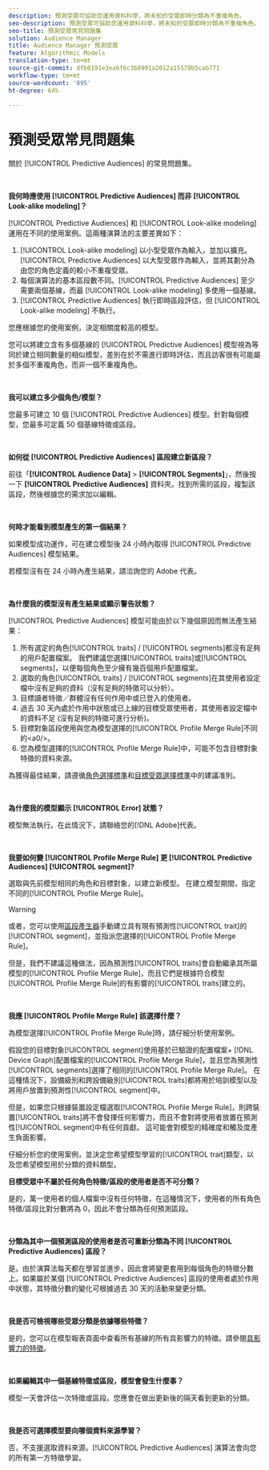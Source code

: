 ```yaml
---
description: 預測受眾可協助您運用資料科學，將未知的受眾即時分類為不重複角色。
seo-description: 預測受眾可協助您運用資料科學，將未知的受眾即時分類為不重複角色。
seo-title: 預測受眾常見問題集
solution: Audience Manager
title: Audience Manager 預測受眾
feature: Algorithmic Models
translation-type: tm+mt
source-git-commit: dfb0191e3ea6f6c360991a2012a15570b5cab771
workflow-type: tm+mt
source-wordcount: '895'
ht-degree: 64%

---
```



# 預測受眾常見問題集

關於 [!UICONTROL Predictive Audiences] 的常見問題集。

 

**我何時應使用 [!UICONTROL Predictive Audiences] 而非 [!UICONTROL Look-alike modeling]？**

[!UICONTROL Predictive Audiences] 和 [!UICONTROL Look-alike modeling] 運用在不同的使用案例。這兩種演算法的主要差異如下：

1. [!UICONTROL Look-alike modeling] 以小型受眾作為輸入，並加以擴充。[!UICONTROL Predictive Audiences] 以大型受眾作為輸入，並將其劃分為由您的角色定義的較小不重複受眾。
1. 每個演算法的基本區段數不同。[!UICONTROL Predictive Audiences] 至少需要兩個基線，而最 [!UICONTROL Look-alike modeling] 多使用一個基線。
1. [!UICONTROL Predictive Audiences] 執行即時區段評估，但 [!UICONTROL Look-alike modeling] 不執行。

您應根據您的使用案例，決定相關度較高的模型。

您可以將建立含有多個基線的 [!UICONTROL Predictive Audiences] 模型視為等同於建立相同數量的相似模型，差別在於不需進行即時評估，而且訪客很有可能屬於多個不重複角色，而非一個不重複角色。

 

**我可以建立多少個角色/模型？**

您最多可建立 10 個 [!UICONTROL Predictive Audiences] 模型。針對每個模型，您最多可定義 50 個基線特徵或區段。

 

**如何從 [!UICONTROL Predictive Audiences] 區段建立新區段？**

前往「**[!UICONTROL Audience Data]** > **[!UICONTROL Segments]**」，然後按一下 **[!UICONTROL Predictive Audiences]** 資料夾。找到所需的區段，複製該區段，然後根據您的需求加以編輯。

 

**何時才能看到模型產生的第一個結果？**

如果模型成功運作，可在建立模型後 24 小時內取得 [!UICONTROL Predictive Audiences] 模型結果。

若模型沒有在 24 小時內產生結果，請洽詢您的 Adobe 代表。

 

**為什麼我的模型沒有產生結果或顯示警告狀態？**

[!UICONTROL Predictive Audiences] 模型可能由於以下幾個原因而無法產生結果：

1. 所有選定的角色[!UICONTROL traits] / [!UICONTROL segments]都沒有足夠的用戶配置檔案。 我們建議您選擇[!UICONTROL traits]或[!UICONTROL segments]，以便每個角色至少擁有幾百個用戶配置檔案。
1. 選取的角色[!UICONTROL traits] / [!UICONTROL segments]在其使用者設定檔中沒有足夠的資料（沒有足夠的特徵可以分析）。
1. 目標讀者特徵／群體沒有任何作用中或已登入的使用者。
1. 過去 30 天內處於作用中狀態或已上線的目標受眾使用者，其使用者設定檔中的資料不足 (沒有足夠的特徵可進行分析)。
1. 目標對象區段使用與您為模型選擇的[!UICONTROL Profile Merge Rule]不同的&lt;a0/>。
1. 您為模型選擇的[!UICONTROL Profile Merge Rule]中，可能不包含目標對象特徵的資料來源。

為獲得最佳結果，請遵循[角色選擇標準](../features/algorithmic-models/predictive-audiences.md#selection-personas)和[目標受眾選擇標準](../features/algorithmic-models/predictive-audiences.md#selection-audience)中的建議准則。

 

**為什麼我的模型顯示 [!UICONTROL Error] 狀態？**

模型無法執行。在此情況下，請聯絡您的[!DNL Adobe]代表。

 

**我要如何變 [!UICONTROL Profile Merge Rule] 更 [!UICONTROL Predictive Audiences] [!UICONTROL segment]?**

選取與先前模型相同的角色和目標對象，以建立新模型。 在建立模型期間，指定不同的[!UICONTROL Profile Merge Rule]。

>[!WARNING]
> 或者，您可以使用[區段產生器](../features/segments/segment-builder.md)手動建立具有現有預測性[!UICONTROL trait]的[!UICONTROL segment]，並指派您選擇的[!UICONTROL Profile Merge Rule]。
> 
> 但是，我們不建議這種做法，因為預測性[!UICONTROL traits]會自動繼承其所屬模型的[!UICONTROL Profile Merge Rule]，而且它們是根據符合模型[!UICONTROL Profile Merge Rule]的有影響的[!UICONTROL traits]建立的。

 

**我應 [!UICONTROL Profile Merge Rule] 該選擇什麼？**

為模型選擇[!UICONTROL Profile Merge Rule]時，請仔細分析使用案例。

假設您的目標對象[!UICONTROL segment]使用基於已驗證的配置檔案+ [!DNL Device Graph]配置檔案的[!UICONTROL Profile Merge Rule]，並且您為預測性[!UICONTROL segments]選擇了相同的[!UICONTROL Profile Merge Rule]。 在這種情況下，設備級別和跨設備級別[!UICONTROL traits]都將用於培訓模型以及將用戶放置到預測性[!UICONTROL segment]中。

但是，如果您只根據裝置設定檔選取[!UICONTROL Profile Merge Rule]，則跨裝置[!UICONTROL traits]將不會發揮任何影響力，而且不會對將使用者放置在預測性[!UICONTROL segment]中有任何貢獻。 這可能會對模型的精確度和觸及度產生負面影響。

仔細分析您的使用案例，並決定您希望模型學習的[!UICONTROL trait]類型，以及您希望模型用於分類的資料類型。

**目標受眾中不屬於任何角色特徵/區段的使用者是否不可分類？**

是的，萬一使用者的個人檔案中沒有任何特徵，在這種情況下，使用者的所有角色特徵/區段比對分數將為 0，因此不會分類為任何預測區段。

 

**分類為其中一個預測區段的使用者是否可重新分類為不同 [!UICONTROL Predictive Audiences] 區段？**

是。由於演算法每天都在學習並進步，因此會將變更套用到每個角色的特徵分數上。如果屬於某個 [!UICONTROL Predictive Audiences] 區段的使用者處於作用中狀態，其特徵分數的變化可根據過去 30 天的活動來變更分類。

 

**我是否可檢視哪些受眾分類是依據哪些特徵？**

是的，您可以在模型報表頁面中查看所有基線的所有具影響力的特徵。請參閱[具影響力的特徵](../features/algorithmic-models/predictive-audiences-reporting.md#influential-traits)。

 

**如果編輯其中一個基線特徵或區段，模型會發生什麼事？**

模型一天會評估一次特徵或區段。您應會在做出更新後的隔天看到更新的分類。

 

**我是否可選擇模型要向哪個資料來源學習？**

否，不支援選取資料來源。[!UICONTROL Predictive Audiences] 演算法會向您的所有第一方特徵學習。